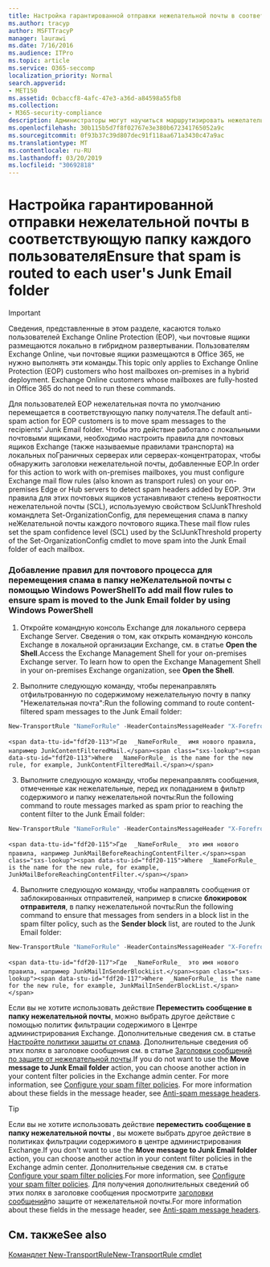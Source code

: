 ```yaml
---
title: Настройка гарантированной отправки нежелательной почты в соответствующую папку каждого пользователя
ms.author: tracyp
author: MSFTTracyP
manager: laurawi
ms.date: 7/16/2016
ms.audience: ITPro
ms.topic: article
ms.service: O365-seccomp
localization_priority: Normal
search.appverid:
- MET150
ms.assetid: 0cbaccf8-4afc-47e3-a36d-a84598a55fb8
ms.collection:
- M365-security-compliance
description: Администраторы могут научиться маршрутизировать нежелательную почту в папки неЖелательной почты пользователя в Exchange Online Protection.
ms.openlocfilehash: 30b115b5d7f8f02767e3e380b672341765052a9c
ms.sourcegitcommit: 0f93b37c39d807dec91f118aa671a3430c47a9ac
ms.translationtype: MT
ms.contentlocale: ru-RU
ms.lasthandoff: 03/20/2019
ms.locfileid: "30692818"
---
```

# <a name="ensure-that-spam-is-routed-to-each-users-junk-email-folder"></a><span data-ttu-id="fdf20-103">Настройка гарантированной отправки нежелательной почты в соответствующую папку каждого пользователя</span><span class="sxs-lookup"><span data-stu-id="fdf20-103">Ensure that spam is routed to each user's Junk Email folder</span></span>

> [!IMPORTANT]
> <span data-ttu-id="fdf20-p101">Сведения, представленные в этом разделе, касаются только пользователей Exchange Online Protection (EOP), чьи почтовые ящики размещаются локально в гибридном развертывании. Пользователям Exchange Online, чьи почтовые ящики размещаются в Office 365, не нужно выполнять эти команды.</span><span class="sxs-lookup"><span data-stu-id="fdf20-p101">This topic only applies to Exchange Online Protection (EOP) customers who host mailboxes on-premises in a hybrid deployment. Exchange Online customers whose mailboxes are fully-hosted in Office 365 do not need to run these commands.</span></span> 
  
<span data-ttu-id="fdf20-106">Для пользователей EOP нежелательная почта по умолчанию перемещается в соответствующую папку получателя.</span><span class="sxs-lookup"><span data-stu-id="fdf20-106">The default anti-spam action for EOP customers is to move spam messages to the recipients' Junk Email folder.</span></span> <span data-ttu-id="fdf20-107">Чтобы это действие работало с локальными почтовыми ящиками, необходимо настроить правила для почтовых ящиков Exchange (также называемые правилами транспорта) на локальных поГраничных серверах или серверах-концентраторах, чтобы обнаружить заголовки нежелательной почты, добавленные EOP.</span><span class="sxs-lookup"><span data-stu-id="fdf20-107">In order for this action to work with on-premises mailboxes, you must configure Exchange mail flow rules (also known as transport rules) on your on-premises Edge or Hub servers to detect spam headers added by EOP.</span></span> <span data-ttu-id="fdf20-108">Эти правила для этих почтовых ящиков устанавливают степень вероятности нежелательной почты (SCL), используемую свойством SclJunkThreshold командлета Set-OrganizationConfig, для перемещения спама в папку неЖелательной почты каждого почтового ящика.</span><span class="sxs-lookup"><span data-stu-id="fdf20-108">These mail flow rules set the spam confidence level (SCL) used by the SclJunkThreshold property of the Set-OrganizationConfig cmdlet to move spam into the Junk Email folder of each mailbox.</span></span> 
  
### <a name="to-add-mail-flow-rules-to-ensure-spam-is-moved-to-the-junk-email-folder-by-using-windows-powershell"></a><span data-ttu-id="fdf20-109">Добавление правил для почтового процесса для перемещения спама в папку неЖелательной почты с помощью Windows PowerShell</span><span class="sxs-lookup"><span data-stu-id="fdf20-109">To add mail flow rules to ensure spam is moved to the Junk Email folder by using Windows PowerShell</span></span>

1. <span data-ttu-id="fdf20-p103">Откройте командную консоль Exchange для локального сервера Exchange Server. Сведения о том, как открыть командную консоль Exchange в локальной организации Exchange, см. в статье **Open the Shell**.</span><span class="sxs-lookup"><span data-stu-id="fdf20-p103">Access the Exchange Management Shell for your on-premises Exchange server. To learn how to open the Exchange Management Shell in your on-premises Exchange organization, see **Open the Shell**.</span></span>
    
2. <span data-ttu-id="fdf20-112">Выполните следующую команду, чтобы перенаправлять отфильтрованную по содержимому нежелательную почту в папку "Нежелательная почта":</span><span class="sxs-lookup"><span data-stu-id="fdf20-112">Run the following command to route content-filtered spam messages to the Junk Email folder:</span></span>
    
  ```Powershell
  New-TransportRule "NameForRule" -HeaderContainsMessageHeader "X-Forefront-Antispam-Report" -HeaderContainsWords "SFV:SPM" -SetSCL 6
  ```

    <span data-ttu-id="fdf20-113">Где  _NameForRule_  имя нового правила, например JunkContentFilteredMail.</span><span class="sxs-lookup"><span data-stu-id="fdf20-113">Where  _NameForRule_ is the name for the new rule, for example, JunkContentFilteredMail.</span></span> 
    
3. <span data-ttu-id="fdf20-114">Выполните следующую команду, чтобы перенаправлять сообщения, отмеченные как нежелательные, перед их попаданием в фильтр содержимого и папку нежелательной почты:</span><span class="sxs-lookup"><span data-stu-id="fdf20-114">Run the following command to route messages marked as spam prior to reaching the content filter to the Junk Email folder:</span></span>
    
  ```Powershell
  New-TransportRule "NameForRule" -HeaderContainsMessageHeader "X-Forefront-Antispam-Report" -HeaderContainsWords "SFV:SKS" -SetSCL 6
  ```

    <span data-ttu-id="fdf20-115">Где  _NameForRule_  это имя нового правила, например JunkMailBeforeReachingContentFilter.</span><span class="sxs-lookup"><span data-stu-id="fdf20-115">Where  _NameForRule_ is the name for the new rule, for example, JunkMailBeforeReachingContentFilter.</span></span> 
    
4. <span data-ttu-id="fdf20-116">Выполните следующую команду, чтобы направлять сообщения от заблокированных отправителей, например в списке **блокировок отправителя**, в папку нежелательной почты:</span><span class="sxs-lookup"><span data-stu-id="fdf20-116">Run the following command to ensure that messages from senders in a block list in the spam filter policy, such as the **Sender block** list, are routed to the Junk Email folder:</span></span> 
    
  ```Powershell
  New-TransportRule "NameForRule" -HeaderContainsMessageHeader "X-Forefront-Antispam-Report" -HeaderContainsWords "SFV:SKB" -SetSCL 6
  ```

    <span data-ttu-id="fdf20-117">Где  _NameForRule_  это имя нового правила, например JunkMailInSenderBlockList.</span><span class="sxs-lookup"><span data-stu-id="fdf20-117">Where  _NameForRule_ is the name for the new rule, for example, JunkMailInSenderBlockList.</span></span> 
    
<span data-ttu-id="fdf20-p104">Если вы не хотите использовать действие **Переместить сообщение в папку нежелательной почты**, можно выбрать другое действие с помощью политик фильтрации содержимого в Центре администрирования Exchange. Дополнительные сведения см. в статье [Настройте политики защиты от спама](configure-your-spam-filter-policies.md). Дополнительные сведения об этих полях в заголовке сообщения см. в статье [Заголовки сообщений по защите от нежелательной почты](anti-spam-message-headers.md).</span><span class="sxs-lookup"><span data-stu-id="fdf20-p104">If you do not want to use the **Move message to Junk Email folder** action, you can choose another action in your content filter policies in the Exchange admin center. For more information, see [Configure your spam filter policies](configure-your-spam-filter-policies.md). For more information about these fields in the message header, see [Anti-spam message headers](anti-spam-message-headers.md).</span></span>
  

> [!TIP]
> <span data-ttu-id="fdf20-121">Если вы не хотите использовать действие **переместить сообщение в папку нежелательной почты** , вы можете выбрать другое действие в политиках фильтрации содержимого в центре администрирования Exchange.</span><span class="sxs-lookup"><span data-stu-id="fdf20-121">If you don't want to use the **Move message to Junk Email folder** action, you can choose another action in your content filter policies in the Exchange admin center.</span></span> <span data-ttu-id="fdf20-122">Дополнительные сведения см. в статье [Configure your spam filter policies](configure-your-spam-filter-policies.md).</span><span class="sxs-lookup"><span data-stu-id="fdf20-122">For more information, see [Configure your spam filter policies](configure-your-spam-filter-policies.md).</span></span> <span data-ttu-id="fdf20-123">Для получения дополнительных сведений об этих полях в заголовке сообщения просмотрите [заголовки сообщений](anti-spam-message-headers.md)по защите от нежелательной почты.</span><span class="sxs-lookup"><span data-stu-id="fdf20-123">For more information about these fields in the message header, see [Anti-spam message headers](anti-spam-message-headers.md).</span></span>
> 
## <a name="see-also"></a><span data-ttu-id="fdf20-124">См. также</span><span class="sxs-lookup"><span data-stu-id="fdf20-124">See also</span></span>

[<span data-ttu-id="fdf20-125">Командлет New-TransportRule</span><span class="sxs-lookup"><span data-stu-id="fdf20-125">New-TransportRule cmdlet</span></span>](https://technet.microsoft.com/library/bb125138%28v=exchg.160%29.aspx)

